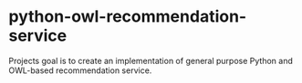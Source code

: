 # python-owl-recommendation-service
Projects goal is to create an implementation of general purpose Python and OWL-based recommendation service.
